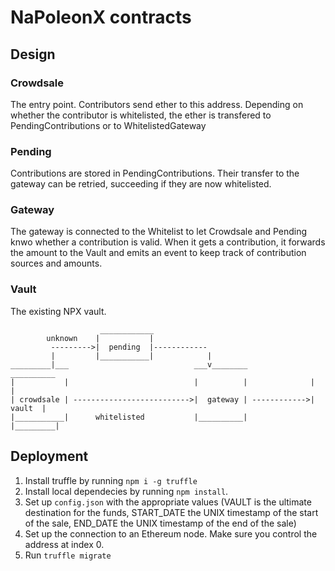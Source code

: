 # NaPoleonX contracts

## Design

### Crowdsale
The entry point. Contributors send ether to this address.
Depending on whether the contributor is whitelisted, the ether is transfered to PendingContributions or to WhitelistedGateway

### Pending
Contributions are stored in PendingContributions. Their transfer to the gateway can be retried, succeeding if they are now whitelisted.

### Gateway
The gateway is connected to the Whitelist to let Crowdsale and Pending knwo whether a contribution is valid.
When it gets a contribution, it forwards the amount to the Vault and emits an event to keep track of contribution sources and amounts.

### Vault
The existing NPX vault.


```
                    ____________
        unknown    |           | 
         --------->|  pending  |------------
         |         |___________|            |
_________|___                            ___v________              __________
|           |                            |          |              |         |
| crowdsale | -------------------------->|  gateway | ------------>|  vault  |
|___________|      whitelisted           |__________|              |_________|
```

## Deployment
1. Install truffle by running `npm i -g truffle`
2. Install local dependecies by running `npm install`. 
3. Set up `config.json` with the appropriate values (VAULT is the ultimate destination for the funds, START_DATE the UNIX timestamp of the start of the sale, END_DATE the UNIX timestamp of the end of the sale)
4. Set up the connection to an Ethereum node. Make sure you control the address at index 0.
5. Run `truffle migrate`

